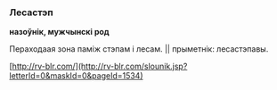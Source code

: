 ### Лесастэп
**назоўнік, мужчынскі род**

Пераходаая зона паміж стэпам і лесам. || прыметнік: лесастэпавы.

<a rel="author">[http://rv-blr.com/](http://rv-blr.com/slounik.jsp?letterId=0&maskId=0&pageId=1534)</a>
